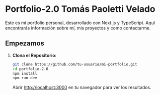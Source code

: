# Portfolio-2.0 Tomás Paoletti Velado

Este es mi portfolio personal, desarrollado con Next.js y TypeScript. Aquí encontrarás información sobre mí, mis proyectos y como contactarme.

## Empezamos
1. **Clona el Repositorio:**
   ```bash
   git clone https://github.com/tu-usuario/mi-portfolio.git
   cd portfolio-2.0
   npm install
   npm run dev
   ```
   Abrir [http://localhost:3000](http://localhost:3000) en tu navegador para ver los resultados.
